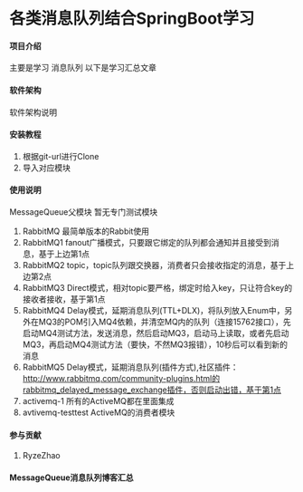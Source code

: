 # 各类消息队列结合SpringBoot学习

#### 项目介绍
主要是学习 消息队列
以下是学习汇总文章

#### 软件架构
软件架构说明


#### 安装教程

1. 根据git-url进行Clone
2. 导入对应模块

#### 使用说明
MessageQueue父模块
暂无专门测试模块


1. RabbitMQ
    最简单版本的Rabbit使用
2. RabbitMQ1
    fanout广播模式，只要跟它绑定的队列都会通知并且接受到消息，基于上边第1点
3. RabbitMQ2
    topic，topic队列跟交换器，消费者只会接收指定的消息，基于上边第2点
4. RabbitMQ3
    Direct模式，相对topic要严格，绑定时给入key，只让符合key的接收者接收，基于第1点
5. RabbitMQ4
    Delay模式，延期消息队列(TTL+DLX)，将队列放入Enum中，另外在MQ3的POM引入MQ4依赖，并清空MQ内的队列（连接15762接口），先启动MQ4测试方法，发送消息，然后启动MQ3，启动马上读取，或者先启动MQ3，再启动MQ4测试方法（要快，不然MQ3报错），10秒后可以看到新的消息
6. RabbitMQ5
    Delay模式，延期消息队列(插件方式),社区插件：http://www.rabbitmq.com/community-plugins.html的rabbitmq_delayed_message_exchange插件，否则启动出错，基于第1点
7.  activemq-1
    所有的ActiveMQ都在里面集成
8.  avtivemq-testtest
    ActiveMQ的消费者模块
#### 参与贡献

1. RyzeZhao

#### MessageQueue消息队列博客汇总